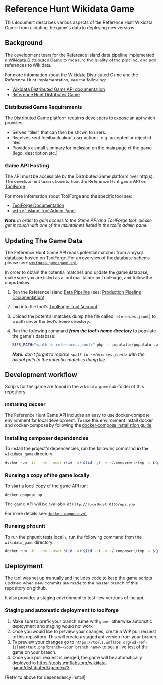 # Reference Hunt Wikidata Game

This document describes various aspects of the Reference Hunt Wikidata Game: from updating the game's data to deploying new versions.

## Background

The development team for the Reference Island data pipeline implemented a [Wikidata Distributed Game](https://tools.wmflabs.org/wikidata-game/distributed/) to measure the quality of the pipeline, and add references to Wikidata.

For more information about the Wikidata Distributed Game and the Reference Hunt implementation, see the following:
- [Wikidata Distributed Game API documentation](https://bitbucket.org/magnusmanske/wikidata-game/src/master/public_html/distributed/?at=master)
- [Reference Hunt Distributed Game](https://tools.wmflabs.org/wikidata-game/distributed/#game=73)

### Distributed Game Requirements

The Distributed Game platform requires developers to expose an api which provides:
* Serves "tiles" that can then be shown to users.
* Receives sent feedback about user actions. e.g. accepted or rejected tiles
* Provides a small summary for inclusion on the main page of the game (logo, description etc.)

### Game API Hosting

The API must be accessible by the Distributed Game platform over http(s). The development team chose to host the
Reference Hunt game API on [ToolForge](https://gerrit.wikimedia.org/r/admin/projects).

For more information about ToolForge and the specific tool see:
- [ToolForge Documentation](https://wikitech.wikimedia.org/wiki/Help:Toolforge)
- [wd-ref-island Tool Admin Panel](https://tools.wmflabs.org/admin/tool/wd-ref-island)

_**Note**: In order to gain access to the Game API and ToolForge tool, please get in touch with one of the maintainers listed  in the tool's admin panel_

## Updating The Game Data
The Reference Hunt Game API reads potential matches from a mysql database hosted on ToolForge. For an overview of the database schema
please see: [`wikidata_game/game.sql`](../wikidata_game/game.sql).

In order to obtain the potential matches and update the game database, make sure you are listed as a tool maintainer on ToolForge, and follow the steps below:

1. Run the Reference Island [Data Pipeline](pipeline.md) (see: [Production Pipeline Documentation](production-pipeline.md)).

2. Log into the tool's [ToolForge Tool Account](https://wikitech.wikimedia.org/wiki/Portal:Toolforge/Tool_Accounts). 

4. Upload the potential matches dump (the file called `references.jsonl`) to a path under the tool's home directory. 

5. Run the following command ***from the tool's home directory*** to populate the game's database:

   ```bash
   REFS_PATH="<path to references.jsonl>" php -f populator/populator.php
   ```

   _**Note:** don't forget to replace `<path to references.jsonl>` with the actual path to the potential matches dump file._

## Development workflow

Scripts for the game are found in the `wikidata_game` sub-folder of this repository.

### Installing docker
The Reference Hunt Game API includes an easy to use docker-compose environment for local development. To use
this environment install docker and docker-compose by following the
[docker-compose installation guide](https://docs.docker.com/compose/install/).

### Installing composer dependencies

To install the project's dependencies, run the following command **_in_** the `wikidata_game` directory:

```bash
docker run -it --rm --user $(id -u):$(id -g) -v ~/.composer:/tmp -v $(pwd):/app docker.io/composer install`
```

### Running a copy of the game locally
To start a local copy of the game API run:
```bash
docker-compose up
```
The game API will be available at `http://localhost:8100/api.php`

For more details see: [`docker-compose.yml`](../docker-compose.yml)

### Running phpunit

To run the phpunit tests locally, run the following command from the `wikidata_game` directory:

```bash
docker run -it --rm --user $(id -u):$(id -g) -v ~/.composer:/tmp -v $(pwd):/app docker.io/composer run-script test
```

## Deployment

The tool was set up manually and includes code to keep the game scripts updated when new commits are made to the master
branch of this repository on github.

It also provides a staging environment to test new versions of the api.

### Staging and automatic deployment to toolforge

1. Make sure to prefix your branch name with `game-` otherwise automatic deployment and staging would not work
2. Once you would like to preview your changes, create a WIP pull request to this repository. This will create a staged api version from your branch.
3. To preview your changes go to `https://tools.wmflabs.org/wd-ref-island/test.php?branch=<your branch name>` to see a live test of the game on your branch.
4. Once your pull request is merged, the game will be automatically deployed to https://tools.wmflabs.org/wikidata-game/distributed/#game=73 .

[Refer to above for depenedency install]